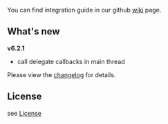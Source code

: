 You can find integration guide in our github [wiki](https://github.com/loopme/loopme-ios-sdk/wiki) page.

## What's new ##
**v6.2.1**

- call delegate callbacks in main thread

Please view the [changelog](CHANGELOG.md) for details.

## License ##

see [License](LICENSE.md)

